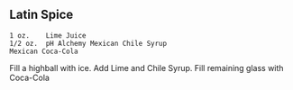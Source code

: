 ## Latin Spice
    1 oz.    Lime Juice
    1/2 oz.  pH Alchemy Mexican Chile Syrup
    Mexican Coca-Cola

Fill a highball with ice.  Add Lime and Chile Syrup.  Fill remaining glass with Coca-Cola
